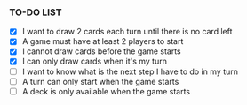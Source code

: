 ### TO-DO LIST

- [x] I want to draw 2 cards each turn until there is no card left
- [x] A game must have at least 2 players to start
- [x] I cannot draw cards before the game starts
- [x] I can only draw cards when it's my turn
- [ ] I want to know what is the next step I have to do in my turn
- [ ] A turn can only start when the game starts
- [ ] A deck is only available when the game starts
